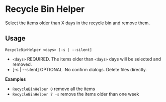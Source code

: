 
Recycle Bin Helper
================================

Select the items older than X days in the recycle bin and remove them.

Usage
----------

~~~
RecycleBinHelper <days> [-s | --silent]
~~~

- `<days>`  REQUIRED. The items older than `<days>` days will be selected and removed.
- [-s | --silent]  OPTIONAL. No confirm dialogs. Delete files directly.

__Examples__

+ `RecycleBinHelper 0` remove all the items
+ `RecycleBinHelper 7 -s`  remove the items older than one week
